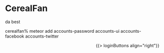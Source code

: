 CerealFan
=========

da best

cerealfan% meteor add  accounts-password accounts-ui accounts-facebook accounts-twitter

<div class="span5">
    <div style="float: right">
        {{> loginButtons align="right"}}
    </div>
</div>
